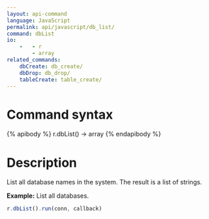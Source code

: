 ```yaml
---
layout: api-command
language: JavaScript
permalink: api/javascript/db_list/
command: dbList
io:
    -   - r
        - array
related_commands:
    dbCreate: db_create/
    dbDrop: db_drop/
    tableCreate: table_create/
---
```


# Command syntax #

{% apibody %}
r.dbList() &rarr; array
{% endapibody %}

# Description #

List all database names in the system. The result is a list of strings.

__Example:__ List all databases.

```js
r.dbList().run(conn, callback)
```
